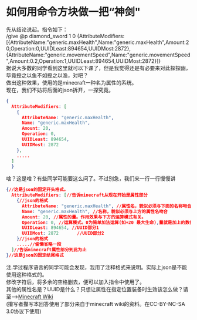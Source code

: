 # 如何用命令方块做一把“神剑"  
先从结论说起。指令如下：  
/give @p diamond_sword 1 0 {AttributeModifiers:[{AttributeName:"generic.maxHealth",Name:"generic.maxHealth",Amount:20,Operation:0,UUIDLeast:894654,UUIDMost:2872},{AttributeName:"generic.movementSpeed",Name:"generic.movementSpeed",Amount:0.2,Operation:1,UUIDLeast:894654,UUIDMost:2872}]}  
据说大多数的同学看到这里就可以下课了，但是我觉得还是有必要来对此探探幽，毕竟授之以鱼不如授之以渔，对吧？  
做出这种效果，使用的是minecraft一种名为属性的系统。  
现在，我们不妨将后面的json拆开，一探究竟。  
```json 
{  
  AttributeModifiers: [  
    {
      AttributeName: "generic.maxHealth",   
      Name: "generic.maxHealth",   
      Amount: 20,   
      Operation: 0,   
      UUIDLeast: 894654,   
      UUIDMost: 2872  
    },  
    .....
  ]  
  }  
``` 
啥？这是啥？有些同学可能要这么问了。不过别急，我们来一行一行慢慢讲  
```json 
{//这是json的固定开头格式。  
  AttributeModifiers: [//告诉minecraft从现在开始是属性部分  
    {//json的格式  
      AttributeName: "generic.maxHealth", //属性名，貌似必须与下面的名称吻合  
      Name: "generic.maxHealth", //名称，貌似必须与上方的属性名吻合  
      Amount: 20, //属性的量。作用效果与下方的运算模式有关。  
      Operation: 0, //运算模式。0为简单加法运算(如+20 最大生命),量就是加上的数值.;1为加乘法运算(如+2000% 最大生命),量为加上的百分比除以100后的值.   
      UUIDLeast: 894654, //UUID部分1  
      UUIDMost: 2872	   //UUID部分2  
    }//json的格式  
    .....//偷懒省略一段  
  ]//告诉minecraft属性部分到此为止  
}//这是json的固定结尾格式
``` 
注.学过程序语言的同学可能会发现，我用了注释格式来说明。实际上json是不能使用这种格式的。  
修改字符后，将多余的空格删去，便可以加入指令中使用了。  
其他的属性名是？UUID是什么？只想让属性在指定位置装备时生效该怎么做？请至-->[Minecraft Wiki](https://minecraft-zh.gamepedia.com)  
(攥写者攥写本回答使用了部分来自于minecraft wiki的资料。在CC-BY-NC-SA 3.0协议下使用)  

